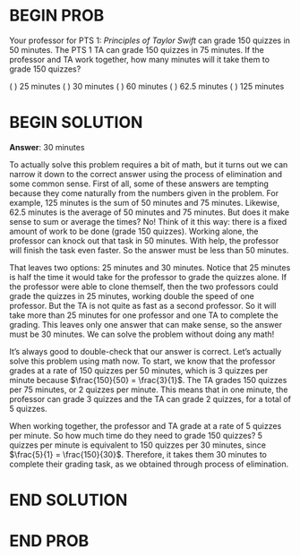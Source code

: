 # BEGIN PROB

Your professor for PTS 1: _Principles of Taylor Swift_ can grade 150 quizzes in 50 minutes. The PTS 1 TA can grade 150 quizzes in 75 minutes. If the professor and TA work together, how many minutes will it take them to grade 150 quizzes?

( ) 25 minutes
( ) 30 minutes
( ) 60 minutes
( ) 62.5 minutes
( ) 125 minutes

# BEGIN SOLUTION

**Answer**: 30 minutes

To actually solve this problem requires a bit of math, but it turns out we can narrow it down to the correct answer using the process of elimination and some common sense. First of all, some of these answers are tempting because they come naturally from the numbers given in the problem. For example, 125 minutes is the sum of 50 minutes and 75 minutes. Likewise, 62.5 minutes is the average of 50 minutes and 75 minutes. But does it make sense to sum or average the times? No! Think of it this way: there is a fixed amount of work to be done (grade 150 quizzes). Working alone, the professor can knock out that task in 50 minutes. With help, the professor will finish the task even faster. So the answer must be less than 50 minutes. 

That leaves two options: 25 minutes and 30 minutes. Notice that 25 minutes is half the time it would take for the professor to grade the quizzes alone. If the professor were able to clone themself, then the two professors could grade the quizzes in 25 minutes, working double the speed of one professor. But the TA is not quite as fast as a second professor. So it will take more than 25 minutes for one professor and one TA to complete the grading. This leaves only one answer that can make sense, so the answer must be 30 minutes. We can solve the problem without doing any math!

It’s always good to double-check that our answer is correct. Let’s actually solve this problem using math now. To start, we know that the professor grades at a rate of 150 quizzes per 50 minutes, which is 3 quizzes per minute because $\frac{150}{50} = \frac{3}{1}$. The TA grades 150 quizzes per 75 minutes, or 2 quizzes per minute. This means that in one minute, the professor can grade 3 quizzes and the TA can grade 2 quizzes, for a total of 5 quizzes. 

When working together, the professor and TA grade at a rate of 5 quizzes per minute. So how much time do they need to grade 150 quizzes? 5 quizzes per minute is equivalent to 150 quizzes per 30 minutes, since $\frac{5}{1} = \frac{150}{30}$. Therefore, it takes them 30 minutes to complete their grading task, as we obtained through process of elimination.

# END SOLUTION

# END PROB
